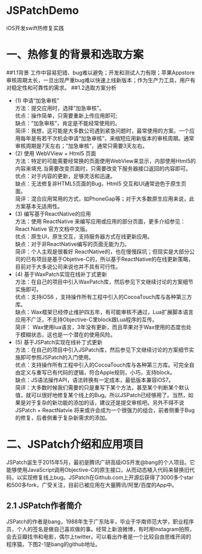 # JSPatchDemo
iOS开发swift热修复实践
# 一、热修复的背景和选取方案
##1.1背景
  工作中容易犯错、bug难以避免；开发和测试人力有限；苹果Appstore审核周期太长，一旦出现严重bug难以快速上线新版本；作为生产力工具，用户有对稳定性和可靠性的需求。
##1.2选取方案分析

* (1) 申请“加急审核” <br>
方法：提交应用时，选择”加急审核”。<br>
优点：操作简单，只需要重新上传应用即可;<br>
缺点：“加急审核”，肯定是不能经常使用的。<br>
简评：我想，这可能是大多数公司遇到紧急问题时，最常使用的方案。一个应用每年是有若干次机会申请“加急审核”，来缩短应用新版本的审核周期。通常审核周期是7天左右；”加急审核”，通常只需要3天左右。
* (2) 使用 WebVView + Html5 页面<br>
方法：特定的可能需要经常换的页面使用WebView来显示，内部使用Html5的内容来填充.当需要改变页面时，只需要改变下服务器接口返回的内容即可。<br>
优点：对于内容的更新，足够灵活和迅速。<br>
缺点：无法修复非HTML5页面的Bug，Html5 交互和UI通常逊色于原生页面。<br>
简评：混合应用常用的方式，如PhoneGap等；对于大多数原生应用来说，此方案基本无适用性。
* (3) 编写基于ReactNative的应用<br>
方法：使用 ReactNative 来编写应用或应用的部分页面，更多介绍参见：React Native 官方文档中文版。<br>
优点：原生UI，原生交互，支持服务器方式在线更新应用。<br>
缺点：对于非ReactNative编写的页面无能为力。<br>
简评：个人主观是很看好 ReactNative的，也在慢慢踩坑；但现实是大部分公司的已有项目是基于Objetive-C的，所以基于ReactNative的在线更新策略，目前对于大多说公司来说也并不具有可行性。
* (4) 基于WaxPatch实现在线补丁式更新<br>
方法：在自己的项目中引入WaxPatch库，然后参见下文继续讨论的方案细节实施即可。<br>
优点：支持iOS6 ，支持操作所有工程中引入的CocoaTouch库与各种第三方库。<br>
缺点：Wax框架已经停止维护四五年，有可能审核不通过，Lua扩展脚本语言应用不广泛，不支持Objective-C里block跟Lua程序的互传。<br>
简评： Wax使用lua语言，3年没有更新，而且苹果对于Wax使用的态度也处于模糊状态，这也是一个潜在的使用风险。
* (5) 基于JSPatch实现在线补丁式更新<br>
方法：在自己的项目中引入JSPatch库，然后参见下文继续讨论的方案细节实施即可参照JSPatch的入门使用。<br>
优点：支持操作所有工程中引入的CocoaTouch库与各种第三方库。可完全自由定义与重写已有代码的逻辑，符合Apple规则，小巧，支持block。<br>
缺点：JS语法操作API，语法转换有一定成本，最低版本兼容iOS7。<br>
简评：大多数时候我们需要的只是重写下某个方法，甚至某个判断某个默认值，就可以很好地修复某个线上的Bug。所以JSPatch已经够用了。当然，如果是对于复杂的新功能的添加的话，建议还是提交审核吧。另外不得不说JSPatch + ReactNatvie 将来或许会成为一个很强力的组合，前者侧重于Bug的修复，后者侧重于复杂新需求的添加。

# 二、JSPatch介绍和应用项目
JSPatch诞生于2015年5月，最初是腾讯广研高级iOS开发@bang的个人项目。它能够使用JavaScript调用Objective-C的原生接口，从而动态植入代码来替换旧代码，以实现修复线上bug。JSPatch在Github.com上开源后获得了3000多个star和500多fork，广受关注，目前已被应用在大量腾讯/阿里/百度的App中。
## 2.1 JSPatch作者简介
JSPatch的作者是bang，1988年生于广东陆丰，毕业于华南师范大学，职业程序员，个人的签名是做自己喜欢做的事。经常上新浪微博，有时用Instagram拍照，会去豆瓣找书和电影，偶尔上twitter。可以看出作者是一个比较自由思维开阔的程序猿。下图2-1是bang的github地址。
